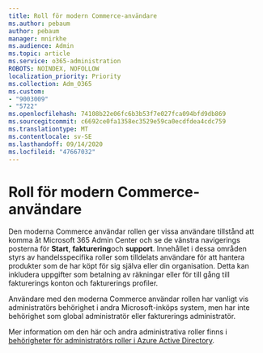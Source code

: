 ```yaml
---
title: Roll för modern Commerce-användare
ms.author: pebaum
author: pebaum
manager: mnirkhe
ms.audience: Admin
ms.topic: article
ms.service: o365-administration
ROBOTS: NOINDEX, NOFOLLOW
localization_priority: Priority
ms.collection: Adm_O365
ms.custom:
- "9003009"
- "5722"
ms.openlocfilehash: 74108b22e06fc6b3b53f7e027fca094bfd9db869
ms.sourcegitcommit: c6692ce0fa1358ec3529e59ca0ecdfdea4cdc759
ms.translationtype: MT
ms.contentlocale: sv-SE
ms.lasthandoff: 09/14/2020
ms.locfileid: "47667032"
---
```

# <a name="modern-commerce-user-role"></a>Roll för modern Commerce-användare

Den moderna Commerce användar rollen ger vissa användare tillstånd att komma åt Microsoft 365 Admin Center och se de vänstra navigerings posterna för **Start**, **fakturering**och **support**. Innehållet i dessa områden styrs av handelsspecifika roller som tilldelats användare för att hantera produkter som de har köpt för sig själva eller din organisation. Detta kan inkludera uppgifter som betalning av räkningar eller för till gång till fakturerings konton och fakturerings profiler.

Användare med den moderna Commerce användar rollen har vanligt vis administratörs behörighet i andra Microsoft-inköps system, men har inte behörighet som global administratör eller fakturerings administratör.

Mer information om den här och andra administrativa roller finns i [behörigheter för administratörs roller i Azure Active Directory](https://docs.microsoft.com/azure/active-directory/users-groups-roles/directory-assign-admin-roles#modern-commerce-administrator).